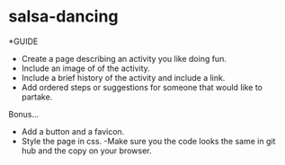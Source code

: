 # salsa-dancing

\*GUIDE

- Create a page describing an activity you like doing fun.
- Include an image of of the activity.
- Include a brief history of the activity and include a link.
- Add ordered steps or suggestions for someone that would like to partake.

Bonus...

- Add a button and a favicon.
- Style the page in css.
-Make sure you the code looks the same in git hub and the copy on your browser.
